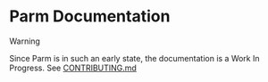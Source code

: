 # Parm Documentation

> [!WARNING]
> Since Parm is in such an early state, the documentation is a Work In Progress. See [CONTRIBUTING.md](../CONTRIBUTING.md)
